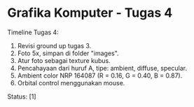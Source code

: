 # Grafika Komputer - Tugas 4
Timeline Tugas 4:
1. Revisi ground up tugas 3.
2. Foto 5x, simpan di folder "images".
3. Atur foto sebagai texture kubus.
4. Pencahayaan dari huruf A, tipe: ambient, diffuse, specular.
5. Ambient color NRP 164087 (R = 0.16, G = 0.40, B = 0.87).
6. Orbital control menggunakan mouse.
 
Status: [1]
